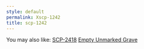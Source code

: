 ```yaml
---
style: default
permalink: Xscp-1242
title: scp-1242
---
```

You may also like:
[SCP-2418](http://scp-wiki.net/scp-2418)
[Empty Unmarked Grave](http://scp-wiki.net/empty-unmarked-grave)